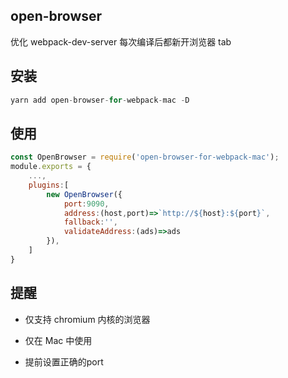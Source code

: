 ## open-browser

优化 webpack-dev-server 每次编译后都新开浏览器 tab

## 安装

```js
yarn add open-browser-for-webpack-mac -D
```

## 使用

```js
const OpenBrowser = require('open-browser-for-webpack-mac');
module.exports = {
    ...,
    plugins:[
        new OpenBrowser({
            port:9090,
            address:(host,port)=>`http://${host}:${port}`,
            fallback:'',
            validateAddress:(ads)=>ads
        }),
    ]
}
```

## 提醒

- 仅支持 chromium 内核的浏览器

- 仅在 Mac 中使用

- 提前设置正确的port
